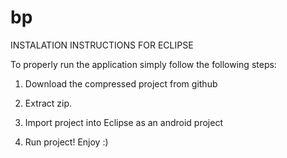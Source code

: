 bp
==

INSTALATION INSTRUCTIONS FOR ECLIPSE

To properly run the application simply follow the following steps:
 
 1) Download the compressed project from github
 
 2) Extract zip. 
 
 3) Import project into Eclipse as an android project 
 
 4) Run project! Enjoy :)
